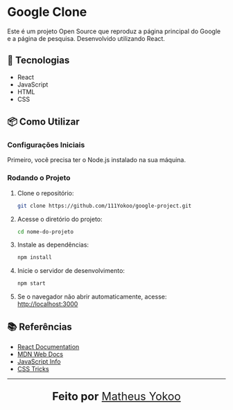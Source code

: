 # Google Clone

Este é um projeto Open Source que reproduz a página principal do Google e a página de pesquisa. Desenvolvido utilizando React.

## 🚀 Tecnologias

- React
- JavaScript
- HTML
- CSS

## 📦 Como Utilizar

### Configurações Iniciais

Primeiro, você precisa ter o Node.js instalado na sua máquina.

### Rodando o Projeto

1. Clone o repositório:
   ```sh
   git clone https://github.com/111Yokoo/google-project.git
   ```
2. Acesse o diretório do projeto:
   ```sh
   cd nome-do-projeto
   ```
3. Instale as dependências:
   ```sh
   npm install
   ```
4. Inicie o servidor de desenvolvimento:
   ```sh
   npm start
   ```
5. Se o navegador não abrir automaticamente, acesse: [http://localhost:3000](http://localhost:3000)

## 📚 Referências

- [React Documentation](https://reactjs.org/)
- [MDN Web Docs](https://developer.mozilla.org/)
- [JavaScript Info](https://javascript.info/)
- [CSS Tricks](https://css-tricks.com/)

---

<p align="center" style="font-size: 25px;"><strong>Feito por</strong> <a href="https://www.linkedin.com/in/matheus-dozono-yokoo-800519297/" target="_blank">Matheus Yokoo</a></p>
